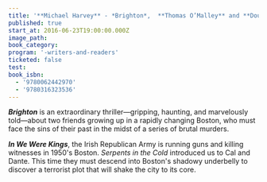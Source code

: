 ```yaml
---
title: '**Michael Harvey** - *Brighton*,  **Thomas O’Malley** and **Douglas Purdy** - *We Were Kings*'
published: true
start_at: 2016-06-23T19:00:00.000Z
image_path:
book_category:
program: '-writers-and-readers'
ticketed: false
test:
book_isbn:
  - '9780062442970'
  - '9780316323536'
---
```



***Brighton*** is an extraordinary thriller—gripping, haunting, and marvelously told—about two friends growing up in a rapidly changing Boston, who must face the sins of their past in the midst of a series of brutal murders.

***In We Were Kings***, the Irish Republican Army is running guns and killing witnesses in 1950's Boston. *Serpents in the Cold* introduced us to Cal and Dante. This time they must descend into Boston's shadowy underbelly to discover a terrorist plot that will shake the city to its core.